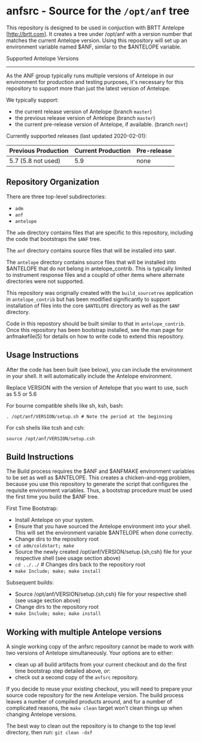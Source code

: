 anfsrc - Source for the `/opt/anf` tree
=====================================

This repository is designed to be used in conjuction with BRTT Antelope
[http://brtt.com].  It creates a tree under /opt/anf with a version number
that matches the current Antelope version. Using this repository will set up
an environment variable named $ANF, similar to the $ANTELOPE variable.

Supported Antelope Versions
--------- -------- --------
As the ANF group typically runs multiple versions of Antelope in our environment for production and
testing purposes, it's necessary for this repository to support more than just the
latest version of Antelope.

We typically support:

* the current release version of Antelope (branch `master`)
* the previous release version of Antelope (branch `master`)
* the current pre-release version of Antelope, if available. (branch `next`)

Currently supported releases (last updated 2020-02-01):

| Previous Production | Current Production | Pre-release |
| ------------------- | ------------------ | ----------- |
| 5.7 (5.8 not used)  | 5.9                | none        |

Repository Organization
-----------------------


There are three top-level subdirectories:
* `adm`
* `anf`
* `antelope`

The `adm` directory contains files that are specific to this repository,
 including the code that bootstraps the `$ANF` tree.

The `anf` directory contains source files that will be installed into `$ANF`.

The `antelope` directory contains source files that will be installed into
$ANTELOPE that do not belong in antelope_contrib. This is typically limited to
instrument response files and a coupld of other items where alternate
directories were not supported.

This repository was originally created with the `build_sourcetree` application in
`antelope_contrib` but has been modified significantly to support installation of
files into the core `$ANTELOPE` directory as well as the `$ANF` directory.

Code in this repostory should be built similar to that in `antelope_contrib`.
Once this repository has been bootstrap installed, see the man page for
anfmakefile(5) for details on how to write code to extend this repository.

Usage Instructions
------------------

After the code has been built (see below), you can include the environment in
your shell. It will automatically include the Antelope environment.

Replace VERSION with the version of Antelope that you want to use, such as 5.5
or 5.6

For bourne compatible shells like sh, ksh, bash:

    . /opt/anf/VERSION/setup.sh # Note the period at the beginning

For csh shells like tcsh and csh:

    source /opt/anf/VERSION/setup.csh

Build Instructions
------------------

The Build process requires the $ANF and $ANFMAKE environment variables to be
set as well as $ANTELOPE. This creates a chicken-and-egg problem, because you
use this repository to generate the script that configures the requisite
environment variables. Thus, a bootstrap procedure must be used the first time
you build the $ANF tree.

First Time Bootstrap:
* Install Antelope on your system.
* Ensure that you have sourced the Antelope environment into your shell. This
  will set the environment variable $ANTELOPE when done correctly.
* Change dirs to the repository root
* ```cd adm/coldstart; make```
* Source the newly created /opt/anf/VERSION/setup.{sh,csh} file for your
  respective shell (see usage section above)
* ```cd ../../``` # Changes dirs back to the repository root
* ```make Include; make; make install```

Subsequent builds:
* Source /opt/anf/VERSION/setup.{sh,csh} file for your respective shell (see
  usage section above)
* Change dirs to the repository root
* ```make Include; make; make install```

Working with multiple Antelope versions
---------------------------------------

A single working copy of the anfsrc repository cannot be made to work with two
versions of Antelope simultaneously. Your options are to either:
* clean up all build artifacts from your current checkout and do the first time
  bootstrap step detailed above, *or*:
* check out a second copy of the `anfsrc` repository.

If you decide to reuse your existing checkout, you will need to prepare your
source code repository for the new Antelope version. The build process leaves a
number of compiled products around, and for a number of complicated reasons,
the `make clean` target won't clean things up when changing Antelope versions.

The best way to clean out the repository is to change to the top level directory, then run:
```git clean -dxf```
